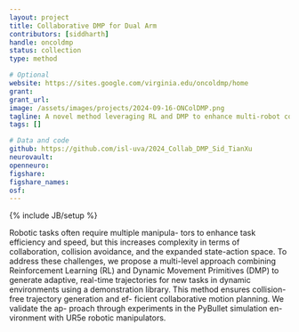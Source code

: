 ```yaml
---
layout: project
title: Collaborative DMP for Dual Arm 
contributors: [siddharth]
handle: oncoldmp
status: collection
type: method

# Optional
website: https://sites.google.com/virginia.edu/oncoldmp/home
grant:
grant_url:
image: /assets/images/projects/2024-09-16-ONColDMP.png
tagline: A novel method leveraging RL and DMP to enhance multi-robot collaboration.
tags: []

# Data and code
github: https://github.com/isl-uva/2024_Collab_DMP_Sid_TianXu
neurovault:
openneuro:
figshare:
figshare_names:
osf:
---
```

{% include JB/setup %}

Robotic tasks often require multiple manipula-
tors to enhance task efficiency and speed, but this increases
complexity in terms of collaboration, collision avoidance, and
the expanded state-action space. To address these challenges,
we propose a multi-level approach combining Reinforcement
Learning (RL) and Dynamic Movement Primitives (DMP)
to generate adaptive, real-time trajectories for new tasks in
dynamic environments using a demonstration library. This
method ensures collision-free trajectory generation and ef-
ficient collaborative motion planning. We validate the ap-
proach through experiments in the PyBullet simulation en-
vironment with UR5e robotic manipulators.
